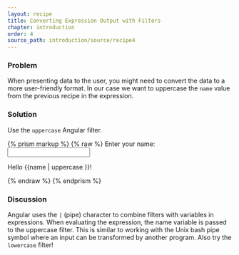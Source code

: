 ```yaml
---
layout: recipe
title: Converting Expression Output with Filters
chapter: introduction
order: 4
source_path: introduction/source/recipe4
---
```


### Problem
When presenting data to the user, you might need to convert the data to a more user-friendly format. In our case we want to uppercase the `name` value from the previous recipe in the expression.

### Solution
Use the `uppercase` Angular filter.

{% prism markup %}
{% raw %}
Enter your name: <input type="text" ng-model="name"></input>
<p>Hello {{name | uppercase }}!</p>
{% endraw %}
{% endprism %}

### Discussion
Angular uses the `|` (pipe) character to combine filters with variables in expressions. When evaluating the expression, the name variable is passed to the uppercase filter. This is similar to working with the Unix bash pipe symbol where an input can be transformed by another program. Also try the `lowercase` filter!

